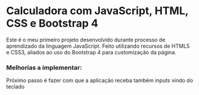 # Calculadora com JavaScript, HTML, CSS e Bootstrap 4

Este é o meu primeiro projeto desenvolvido durante processo de aprendizado da linguagem JavaScript. Feito utilizando recursos de HTML5 e CSS3, aliados ao uso do Bootstrap 4 para customização da página.

### Melhorias a implementar:

Próximo passo é fazer com que a aplicação receba também inputs vindo do teclado

